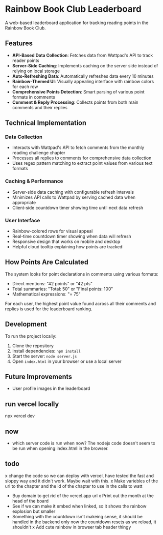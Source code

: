# Rainbow Book Club Leaderboard

A web-based leaderboard application for tracking reading points in the Rainbow Book Club.

## Features

- **API-Based Data Collection**: Fetches data from Wattpad's API to track reader points
- **Server-Side Caching**: Implements caching on the server side instead of relying on local storage
- **Auto-Refreshing Data**: Automatically refreshes data every 10 minutes
- **Rainbow-Themed UI**: Visually appealing interface with rainbow colors for each row
- **Comprehensive Points Detection**: Smart parsing of various point formats in comments
- **Comment & Reply Processing**: Collects points from both main comments and their replies

## Technical Implementation

### Data Collection

- Interacts with Wattpad's API to fetch comments from the monthly reading challenge chapter
- Processes all replies to comments for comprehensive data collection
- Uses regex pattern matching to extract point values from various text formats

### Caching & Performance

- Server-side data caching with configurable refresh intervals
- Minimizes API calls to Wattpad by serving cached data when appropriate
- Client-side countdown timer showing time until next data refresh

### User Interface

- Rainbow-colored rows for visual appeal
- Real-time countdown timer showing when data will refresh
- Responsive design that works on mobile and desktop
- Helpful cloud tooltip explaining how points are tracked

## How Points Are Calculated

The system looks for point declarations in comments using various formats:
- Direct mentions: "42 points" or "42 pts"
- Total summaries: "Total: 50" or "Final points: 100"
- Mathematical expressions: "= 75"

For each user, the highest point value found across all their comments and replies is used for the leaderboard ranking.

## Development

To run the project locally:

1. Clone the repository
2. Install dependencies: `npm install`
3. Start the server: `node server.js`
4. Open `index.html` in your browser or use a local server

## Future Improvements

- User profile images in the leaderboard

## run vercel locally
npx vercel dev

## now
- which server code is run when now? The nodejs code doesn't seem to be run when opening index.html in the browser.

## todo
x change the code so we can deploy with vercel, have tested the fast and sloppy way and it didn't work. Maybe wait with this.
x Make variebles of the url to the chapter and the id of the chapter to use in the calls to watt
- Buy domain to get rid of the vercel.app url
x Print out the month at the head of the board
- See if we can make it embed when linked, so it shows the rainbow explosion but smaller
- Something with the countdown isn't makeing sense, it should be handled in the backend only now the countdown resets as we reload, it shouldn't
x Add cute rainbow in browser tab header thingy



